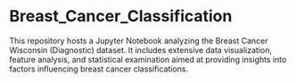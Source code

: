 # Breast_Cancer_Classification

This repository hosts a Jupyter Notebook analyzing the Breast Cancer Wisconsin (Diagnostic) dataset. It includes extensive data visualization, feature analysis, and statistical examination aimed at providing insights into factors influencing breast cancer classifications.
